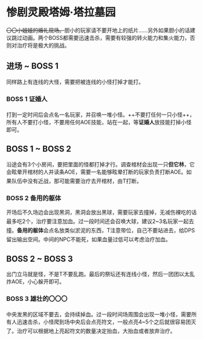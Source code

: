 # 惨剧灵殿塔姆·塔拉墓园

~~〇〇小姐姐的婚礼现场。~~胆小的玩家请不要开地上的纸片……另外如果胆小的话建议跳过动画。两个BOSS都需要迅速击杀，需要有较强的转火能力和集火能力，否则对治疗将是极大的挑战。

## 进场 ~ BOSS 1

同样路上有连线的大怪，需要把被连线的小怪打掉才能打。

### BOSS 1 证婚人
打到一定时间后会点名一名玩家，并召唤一堆小怪。++不要打任何一只小怪++，<img class="no-zoom sm-icon" :src="$withBase('/images/jobs/tank.png')" height="20"><img class="no-zoom sm-icon" :src="$withBase('/images/jobs/healer.png')" height="20"><img class="no-zoom sm-icon" :src="$withBase('/images/jobs/dps.png')" height="20">所有人不要打小怪，不要用任何AOE技能，站在一起，等**证婚人**放技能打掉小怪即可。

## BOSS 1 ~ BOSS 2

沿途会有3个小房间，要把里面的怪都打掉才行。调查棺材会出现一只**但它林**，它会眩晕开棺材的人并读条AOE，需要一名能够眩晕打断的玩家负责打断AOE。如果队伍中没有近战，那可能需要<img class="no-zoom sm-icon" :src="$withBase('/images/jobs/healer.png')" height="20">治疗去开棺材，由<img class="no-zoom sm-icon" :src="$withBase('/images/jobs/tank.png')" height="20">T打断。

### BOSS 2 备用的躯体
开场后不久场边会出现黑洞，黑洞会放出黑球，需要玩家去撞掉，无减伤裸吃的话最多吃2个，<img class="no-zoom sm-icon" :src="$withBase('/images/jobs/healer.png')" height="20">治疗要注意加血。过一段时间还会召唤大球，建议2~3名玩家一起去撞。**备用的躯体**会点名放类似淤泥的东西，<img class="no-zoom sm-icon" :src="$withBase('/images/jobs/tank.png')" height="20">T注意带位，自己不要站进去，给DPS留出输出空间。中间的NPC不能死，如果血量过低可以考虑<img class="no-zoom sm-icon" :src="$withBase('/images/jobs/healer.png')" height="20">治疗加血。

## BOSS 2 ~ BOSS 3

出门立马就是怪，不是T不要乱跑。最后的祭坛还有连线小怪，然后一团团以太乱炸AOE，小心躲开即可。

### BOSS 3 雄壮的〇〇〇

中央发黑的区域不要去，会持续掉血。过一段时间场周围会出现一堆小怪，需要<img class="no-zoom sm-icon" :src="$withBase('/images/jobs/tank.png')" height="20"><img class="no-zoom sm-icon" :src="$withBase('/images/jobs/healer.png')" height="20"><img class="no-zoom sm-icon" :src="$withBase('/images/jobs/dps.png')" height="20">所有人迅速击杀，小怪爬到场中央后会点亮符文，一般点亮4~5个之后就很容易团灭了。<img class="no-zoom sm-icon" :src="$withBase('/images/jobs/healer.png')" height="20">治疗可以根据地上亮起符文的数量决定抬血，大抬血或者放弃治疗。